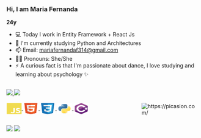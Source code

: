 ### Hi, I am Maria Fernanda 
**24y**

- 💻 Today I work in Entity Framework + React Js
- 🌱 I'm currently studying Python and Architectures
- 📫 Email: mariafernandaf314@gmail.com 
- 🧍‍♀ Pronouns: She/She
- ⚡ A curious fact is that I'm passionate about dance, I love studying and learning about psychology ✨
##
<div>
  <a href="https://github.com/mariaff30">
  <img height="180em" src="https://github-readme-stats.vercel.app/api?username=mariaff30&show_icons=true&theme=onedark&include_all_commits=true&count_private=true"/>
  <img height="150em" src="https://github-readme-stats.vercel.app/api/top-langs/?username=mariaff30&layout=compact&langs_count=7&theme=onedark"/>
</div>
  <div style="display: inline_block"><br>
  <img align="center" alt="Maria-Js" height="30" width="40" src="https://raw.githubusercontent.com/devicons/devicon/master/icons/javascript/javascript-plain.svg">
  <img align="center" alt="Maria-HTML" height="30" width="40" src="https://raw.githubusercontent.com/devicons/devicon/master/icons/html5/html5-original.svg">
  <img align="center" alt="Maria-CSS" height="30" width="40" src="https://raw.githubusercontent.com/devicons/devicon/master/icons/css3/css3-original.svg">
  <img align="center" alt="Maria-Python" height="30" width="40" src="https://raw.githubusercontent.com/devicons/devicon/master/icons/python/python-original.svg">
  <img align="center" alt="Maria-Csharp" height="30" width="40" src="https://raw.githubusercontent.com/devicons/devicon/master/icons/csharp/csharp-original.svg">
  <img align="right" src="https://i.picasion.com/pic91/9a229d219b8822364c928d003c34684a.gif"  width="150" height="150" border="0" alt="https://picasion.com/" />
</div>
  
  ##
  
<div>
  <a href = "mailto:mariafernandaf314@gmail.com"><img src="https://img.shields.io/badge/-Gmail-%23333?style=for-the-badge&logo=gmail&logoColor=white" target="_blank"></a>
  <a href="https://www.linkedin.com/in/maria-fernanda-fernandes-971903179/" target="_blank"><img src="https://img.shields.io/badge/-LinkedIn-%230077B5?style=for-the-badge&logo=linkedin&logoColor=white" target="_blank"></a> 
 </div>
  

